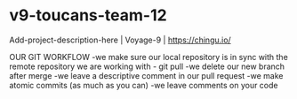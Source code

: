 # v9-toucans-team-12
Add-project-description-here | Voyage-9 | https://chingu.io/

OUR GIT WORKFLOW 
-we make sure our local repository is in sync with the remote repository we are working with - git pull
-we delete our new branch after merge 
-we leave a descriptive comment in our pull request 
-we make atomic commits (as much as you can)
-we leave comments on your code 
